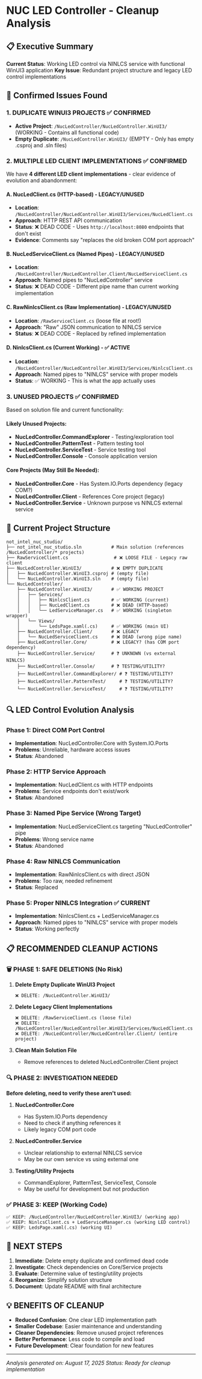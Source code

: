 # NUC LED Controller - Cleanup Analysis

## 📋 Executive Summary

**Current Status**: Working LED control via NINLCS service with functional WinUI3 application
**Key Issue**: Redundant project structure and legacy LED control implementations

## 🎯 Confirmed Issues Found

### 1. **DUPLICATE WINUI3 PROJECTS** ✅ CONFIRMED
- **Active Project**: `/NucLedController/NucLedController.WinUI3/` (WORKING - Contains all functional code)
- **Empty Duplicate**: `/NucLedController.WinUI3/` (EMPTY - Only has empty .csproj and .sln files)

### 2. **MULTIPLE LED CLIENT IMPLEMENTATIONS** ✅ CONFIRMED  
We have **4 different LED client implementations** - clear evidence of evolution and abandonment:

#### A. **NucLedClient.cs** (HTTP-based) - LEGACY/UNUSED
- **Location**: `/NucLedController/NucLedController.WinUI3/Services/NucLedClient.cs`
- **Approach**: HTTP REST API communication
- **Status**: ❌ DEAD CODE - Uses `http://localhost:8080` endpoints that don't exist
- **Evidence**: Comments say "replaces the old broken COM port approach"

#### B. **NucLedServiceClient.cs** (Named Pipes) - LEGACY/UNUSED  
- **Location**: `/NucLedController/NucLedController.Client/NucLedServiceClient.cs`
- **Approach**: Named pipes to "NucLedController" service
- **Status**: ❌ DEAD CODE - Different pipe name than current working implementation

#### C. **RawNinlcsClient.cs** (Raw Implementation) - LEGACY/UNUSED
- **Location**: `/RawServiceClient.cs` (loose file at root!)
- **Approach**: "Raw" JSON communication to NINLCS service
- **Status**: ❌ DEAD CODE - Replaced by refined implementation

#### D. **NinlcsClient.cs** (Current Working) - ✅ ACTIVE
- **Location**: `/NucLedController/NucLedController.WinUI3/Services/NinlcsClient.cs`  
- **Approach**: Named pipes to "NINLCS" service with proper models
- **Status**: ✅ WORKING - This is what the app actually uses

### 3. **UNUSED PROJECTS** ✅ CONFIRMED
Based on solution file and current functionality:

#### Likely Unused Projects:
- **NucLedController.CommandExplorer** - Testing/exploration tool
- **NucLedController.PatternTest** - Pattern testing tool  
- **NucLedController.ServiceTest** - Service testing tool
- **NucLedController.Console** - Console application version

#### Core Projects (May Still Be Needed):
- **NucLedController.Core** - Has System.IO.Ports dependency (legacy COM?)
- **NucLedController.Client** - References Core project (legacy)
- **NucLedController.Service** - Unknown purpose vs NINLCS external service

## 📁 Current Project Structure

```
not_intel_nuc_studio/
├── not_intel_nuc_studio.sln           # Main solution (references /NucLedController/* projects)
├── RawServiceClient.cs                 # ❌ LOOSE FILE - Legacy raw client
├── NucLedController.WinUI3/           # ❌ EMPTY DUPLICATE 
│   ├── NucLedController.WinUI3.csproj # (empty file)
│   └── NucLedController.WinUI3.sln    # (empty file)
└── NucLedController/
    ├── NucLedController.WinUI3/       # ✅ WORKING PROJECT
    │   ├── Services/
    │   │   ├── NinlcsClient.cs        # ✅ WORKING (current)
    │   │   ├── NucLedClient.cs        # ❌ DEAD (HTTP-based)  
    │   │   └── LedServiceManager.cs   # ✅ WORKING (singleton wrapper)
    │   └── Views/
    │       └── LedsPage.xaml(.cs)     # ✅ WORKING (main UI)
    ├── NucLedController.Client/       # ❌ LEGACY
    │   └── NucLedServiceClient.cs     # ❌ DEAD (wrong pipe name)
    ├── NucLedController.Core/         # ❌ LEGACY? (has COM port dependency)
    ├── NucLedController.Service/      # ❓ UNKNOWN (vs external NINLCS)
    ├── NucLedController.Console/      # ❓ TESTING/UTILITY?
    ├── NucLedController.CommandExplorer/ # ❓ TESTING/UTILITY?
    ├── NucLedController.PatternTest/     # ❓ TESTING/UTILITY?
    └── NucLedController.ServiceTest/     # ❓ TESTING/UTILITY?
```

## 🔍 LED Control Evolution Analysis

### Phase 1: Direct COM Port Control
- **Implementation**: NucLedController.Core with System.IO.Ports
- **Problems**: Unreliable, hardware access issues
- **Status**: Abandoned

### Phase 2: HTTP Service Approach  
- **Implementation**: NucLedClient.cs with HTTP endpoints
- **Problems**: Service endpoints don't exist/work
- **Status**: Abandoned

### Phase 3: Named Pipe Service (Wrong Target)
- **Implementation**: NucLedServiceClient.cs targeting "NucLedController" pipe
- **Problems**: Wrong service name
- **Status**: Abandoned

### Phase 4: Raw NINLCS Communication
- **Implementation**: RawNinlcsClient.cs with direct JSON
- **Problems**: Too raw, needed refinement
- **Status**: Replaced

### Phase 5: Proper NINLCS Integration ✅ CURRENT
- **Implementation**: NinlcsClient.cs + LedServiceManager.cs
- **Approach**: Named pipes to "NINLCS" service with proper models
- **Status**: Working perfectly

## 📋 RECOMMENDED CLEANUP ACTIONS

### 🗑️ PHASE 1: SAFE DELETIONS (No Risk)
1. **Delete Empty Duplicate WinUI3 Project**
   ```
   ❌ DELETE: /NucLedController.WinUI3/
   ```

2. **Delete Legacy Client Implementations**
   ```
   ❌ DELETE: /RawServiceClient.cs (loose file)
   ❌ DELETE: /NucLedController/NucLedController.WinUI3/Services/NucLedClient.cs
   ❌ DELETE: /NucLedController/NucLedController.Client/ (entire project)
   ```

3. **Clean Main Solution File**
   - Remove references to deleted NucLedController.Client project

### 🔍 PHASE 2: INVESTIGATION NEEDED
**Before deleting, need to verify these aren't used:**

1. **NucLedController.Core**
   - Has System.IO.Ports dependency
   - Need to check if anything references it
   - Likely legacy COM port code

2. **NucLedController.Service**  
   - Unclear relationship to external NINLCS service
   - May be our own service vs using external one

3. **Testing/Utility Projects**
   - CommandExplorer, PatternTest, ServiceTest, Console
   - May be useful for development but not production

### ✅ PHASE 3: KEEP (Working Code)
```
✅ KEEP: /NucLedController/NucLedController.WinUI3/ (working app)
✅ KEEP: NinlcsClient.cs + LedServiceManager.cs (working LED control)
✅ KEEP: LedsPage.xaml(.cs) (working UI)
```

## 🎯 NEXT STEPS

1. **Immediate**: Delete empty duplicate and confirmed dead code
2. **Investigate**: Check dependencies on Core/Service projects  
3. **Evaluate**: Determine value of testing/utility projects
4. **Reorganize**: Simplify solution structure
5. **Document**: Update README with final architecture

## 💡 BENEFITS OF CLEANUP

- **Reduced Confusion**: One clear LED implementation path
- **Smaller Codebase**: Easier maintenance and understanding  
- **Cleaner Dependencies**: Remove unused project references
- **Better Performance**: Less code to compile and load
- **Future Development**: Clear foundation for new features

---
*Analysis generated on: August 17, 2025*
*Status: Ready for cleanup implementation*
